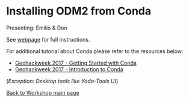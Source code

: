 # Installing ODM2 from Conda
Presenting: Emilio & Don


See [webpage](https://github.com/BiG-CZ/wshp2017_tutorial_content/blob/master/install-conda.md) for full instructions.

For additional tutorial about Conda please refer to the resources below:

- [Geohackweek 2017 - Getting Started with Conda](https://geohackweek.github.io/preliminary/01-conda-tutorial/)
- [Geohackweek 2017 - Introduction to Conda](https://geohackweek.github.io/Introductory/01-conda-tutorial/)

(*Exception: Desktop tools like Yoda-Tools UI*)


[Back to Workshop main page](https://github.com/BiG-CZ/bigcz_wshp2017/blob/master/README.md)
